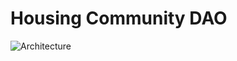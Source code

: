 # Housing Community DAO

![Architecture](https://github.com/arushi297/Blockchain-and-Crypto-DAO-impl/blob/main/DAO_Architecture.png)
